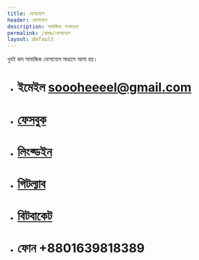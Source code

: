 ```yaml
---
title: যোগাযোগ
header: যোগাযোগ
description: সামাজিক গণমাধ্যম
permalink: /প্রবন্ধ/যোগাযোগ
layout: default
---
```


খুবই কম সামাজিক যোগাযোগ মাধ্যমে আসা হয়। 

- # ইমেইল soooheeeel@gmail.com
<i class="fab fa-facebook-f"></i>
- # [ফেসবুক](https://facebook.com/nahklehos/)
- # [লিংক্ডইন](https://linkedin.com/in/Sohel-Khan-R)
- # [গিটল্যাব](https://gitlab.com/sohel.khan/)
- # [বিটবাকেট](https://bitbucket.org/sohel_khan/)
- # ফোন +8801639818389

